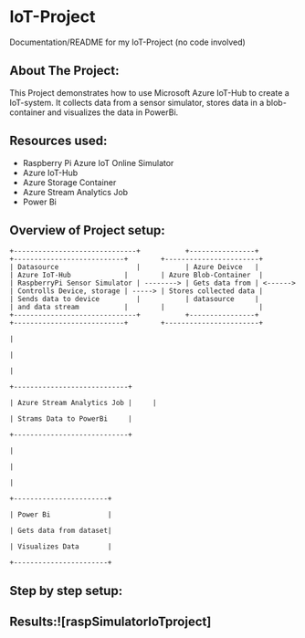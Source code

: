 # IoT-Project
Documentation/README for my IoT-Project (no code involved)

## About The Project:
This Project demonstrates how to use Microsoft Azure IoT-Hub to create a IoT-system.
It collects data from a sensor simulator, stores data in a blob-container and visualizes the data in PowerBi.


## Resources used:
- Raspberry Pi Azure IoT Online Simulator
- Azure IoT-Hub
- Azure Storage Container
- Azure Stream Analytics Job
- Power Bi

## Overview of Project setup:
```
+------------------------------+           +----------------+          +---------------------------+        +-----------------------+
| Datasource                   |           | Azure Deivce   |          | Azure IoT-Hub             |        | Azure Blob-Container  |
| RaspberryPi Sensor Simulator | --------> | Gets data from | <------> | Controlls Device, storage | -----> | Stores collected data |
| Sends data to device         |           | datasource     |          | and data stream           |        |                       |
+------------------------------+           +----------------+          +---------------------------+        +-----------------------+
                                                                                                                         |
                                                                                                                         |
                                                                                                                         |
                                                                                                            +----------------------------+
                                                                                                            | Azure Stream Analytics Job |     |
                                                                                                            | Strams Data to PowerBi     |       
                                                                                                            +----------------------------+
                                                                                                                         |
                                                                                                                         |
                                                                                                                         |
                                                                                                            +-----------------------+
                                                                                                            | Power Bi              |
                                                                                                            | Gets data from dataset|
                                                                                                            | Visualizes Data       |
                                                                                                            +-----------------------+

```
## Step by step setup:



## Results:![raspSimulatorIoTproject]






